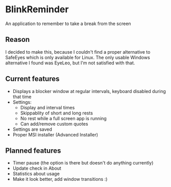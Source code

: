 # BlinkReminder
An application to remember to take a break from the screen

## Reason
I decided to make this, because I couldn't find a proper alternative to SafeEyes which is only available for Linux. The only usable Windows alternative I found was EyeLeo, but I'm not satisfied with that.

## Current features
* Displays a blocker window at regular intervals, keyboard disabled during that time
* Settings:
  * Display and interval times
  * Skippablity of short and long rests
  * No rest while a full screen app is running
  * Can add/remove custom quotes
* Settings are saved
* Proper MSI installer (Advanced Installer)

## Planned features
* Timer pause (the option is there but doesn't do anything currently)
* Update check in About
* Statistics about usage
* Make it look better, add window transitions :)
